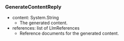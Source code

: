 ### GenerateContentReply
- content: System.String
  - The generated content.
- references: list of LlmReferences
  - Reference documents for the generated content.
